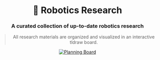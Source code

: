 <div align="center">

# 🤖 Robotics Research

### A curated collection of up-to-date robotics research
> All research materials are organized and visualized in an interactive tldraw board.

  
[![Planning Board](https://img.shields.io/badge/View-Planning%20Board-blue?style=for-the-badge&logo=tldraw)](https://www.tldraw.com/f/T6oHe2VW4S5P4fRhE0Aqv?d=v0.0.1536.730.oxu9RlbB8xUsuGQ-o0F36)

</div>
